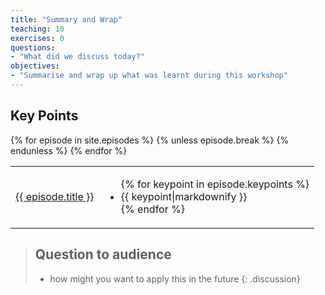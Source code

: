 ```yaml
---
title: "Summary and Wrap"
teaching: 10
exercises: 0
questions:
- "What did we discuss today?"
objectives:
- "Summarise and wrap up what was learnt during this workshop"
---
```


<h2>Key Points</h2>
<table class="table table-striped">
{% for episode in site.episodes %}
  {% unless episode.break %}
    <tr>
      <td class="col-md-3">
        <a href="{{ page.root }}{{ episode.url }}">{{ episode.title }}</a>
      </td>
      <td class="col-md-9">
        <ul>
        {% for keypoint in episode.keypoints %}
        <li>{{ keypoint|markdownify }}</li>
        {% endfor %}
        </ul>
      </td>
    </tr>
  {% endunless %}
{% endfor %}
</table>

> ## Question to audience 
> - how might you want to apply this in the future
{: .discussion}
